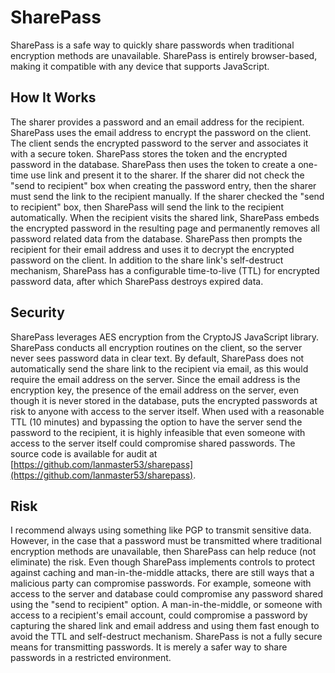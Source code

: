 # SharePass

SharePass is a safe way to quickly share passwords when traditional encryption methods are unavailable. SharePass is entirely browser-based, making it compatible with any device that supports JavaScript.

## How It Works

The sharer provides a password and an email address for the recipient. SharePass uses the email address to encrypt the password on the client. The client sends the encrypted password to the server and associates it with a secure token. SharePass stores the token and the encrypted password in the database. SharePass then uses the token to create a one-time use link and present it to the sharer. If the sharer did not check the "send to recipient" box when creating the password entry, then the sharer must send the link to the recipient manually. If the sharer checked the "send to recipient" box, then SharePass will send the link to the recipient automatically. When the recipient visits the shared link, SharePass embeds the encrypted password in the resulting page and permanently removes all password related data from the database. SharePass then prompts the recipient for their email address and uses it to decrypt the encrypted password on the client. In addition to the share link's self-destruct mechanism, SharePass has a configurable time-to-live (TTL) for encrypted password data, after which SharePass destroys expired data.

## Security

SharePass leverages AES encryption from the CryptoJS JavaScript library. SharePass conducts all encryption routines on the client, so the server never sees password data in clear text. By default, SharePass does not automatically send the share link to the recipient via email, as this would require the email address on the server. Since the email address is the encryption key, the presence of the email address on the server, even though it is never stored in the database, puts the encrypted passwords at risk to anyone with access to the server itself. When used with a reasonable TTL (10 minutes) and bypassing the option to have the server send the password to the recipient, it is highly infeasible that even someone with access to the server itself could compromise shared passwords. The source code is available for audit at [https://github.com/lanmaster53/sharepass](https://github.com/lanmaster53/sharepass).

## Risk

I recommend always using something like PGP to transmit sensitive data. However, in the case that a password must be transmitted where traditional encryption methods are unavailable, then SharePass can help reduce (not eliminate) the risk. Even though SharePass implements controls to protect against caching and man-in-the-middle attacks, there are still ways that a malicious party can compromise passwords. For example, someone with access to the server and database could compromise any password shared using the "send to recipient" option. A man-in-the-middle, or someone with access to a recipient's email account, could compromise a password by capturing the shared link and email address and using them fast enough to avoid the TTL and self-destruct mechanism. SharePass is not a fully secure means for transmitting passwords. It is merely a safer way to share passwords in a restricted environment.
